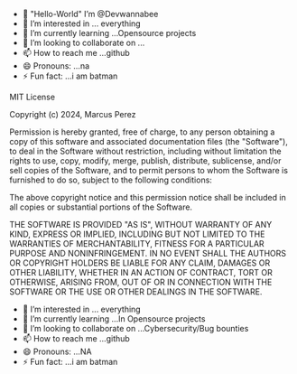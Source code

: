 - 👋 "Hello-World" I’m @Devwannabee
- 👀 I’m interested in ... everything 
- 🌱 I’m currently learning ...Opensource projects
- 💞️ I’m looking to collaborate on ...
- 📫 How to reach me ...github
- 😄 Pronouns: ...na
- ⚡ Fun fact: ...i am batman

<!---
Devwannabee/Devwannabee is a ✨ special ✨ repository because its `README.md` (this file) appears on your GitHub profile.
You can click the Preview link to take a look at your changes.
--->

MIT License

Copyright (c) 2024, Marcus Perez

Permission is hereby granted, free of charge, to any person obtaining a copy
of this software and associated documentation files (the "Software"), to deal
in the Software without restriction, including without limitation the rights
to use, copy, modify, merge, publish, distribute, sublicense, and/or sell
copies of the Software, and to permit persons to whom the Software is
furnished to do so, subject to the following conditions:

The above copyright notice and this permission notice shall be included in all
copies or substantial portions of the Software.

THE SOFTWARE IS PROVIDED "AS IS", WITHOUT WARRANTY OF ANY KIND, EXPRESS OR
IMPLIED, INCLUDING BUT NOT LIMITED TO THE WARRANTIES OF MERCHANTABILITY,
FITNESS FOR A PARTICULAR PURPOSE AND NONINFRINGEMENT. IN NO EVENT SHALL THE
AUTHORS OR COPYRIGHT HOLDERS BE LIABLE FOR ANY CLAIM, DAMAGES OR OTHER
LIABILITY, WHETHER IN AN ACTION OF CONTRACT, TORT OR OTHERWISE, ARISING FROM,
OUT OF OR IN CONNECTION WITH THE SOFTWARE OR THE USE OR OTHER DEALINGS IN THE
SOFTWARE.

- 👀 I’m interested in ... everything 
- 🌱 I’m currently learning ...In Opensource projects 
- 💞️ I’m looking to collaborate on ...Cybersecurity/Bug bounties 
- 📫 How to reach me ...github
- 😄 Pronouns: ...NA
- ⚡ Fun fact: ...i am batman

<!---
Devwannabee/Devwannabee is a ✨ special ✨ repository because its `README.md` (this file) appears on your GitHub profile.
You can click the Preview link to take a look at your changes.
--->
